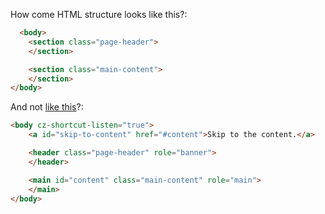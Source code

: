 How come HTML structure looks like this?:

```html
  <body>
    <section class="page-header">
    </section>

    <section class="main-content">
    </section>
</body>
```

And not [like this](https://pages-themes.github.io/cayman/)?:

```html
<body cz-shortcut-listen="true">
    <a id="skip-to-content" href="#content">Skip to the content.</a>

    <header class="page-header" role="banner">
    </header>

    <main id="content" class="main-content" role="main">
    </main>
</body>
```
